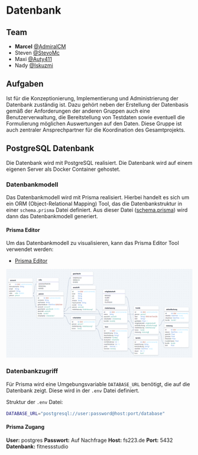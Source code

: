 # Datenbank

## Team

- **Marcel** [@AdmiralCM](https://github.com/AdmiralCM)
- Steven [@StevoMc](https://github.com/StevoMc)
- Maxi [@Auty411](https://github.com/Auty411)
- Nady [@Iskuzmi](https://github.com/Iskuzmi)

## Aufgaben

Ist für die Konzeptionierung, Implementierung und Administrierung der Datenbank zuständig ist.
Dazu gehört neben der Erstellung der Datenbasis gemäß der Anforderungen der anderen Gruppen auch eine Benutzerverwaltung, die Bereitstellung von Testdaten sowie eventuell die Formulierung möglichen Auswertungen auf den Daten.
Diese Gruppe ist auch zentraler Ansprechpartner für die Koordination des Gesamtprojekts.

## PostgreSQL Datenbank

Die Datenbank wird mit PostgreSQL realisiert. Die Datenbank wird auf einem eigenen Server als Docker Container gehostet.

### Datenbankmodell

Das Datenbankmodell wird mit Prisma realisiert. Hierbei handelt es sich um ein ORM (Object-Relational Mapping) Tool, das die Datenbankstruktur in einer `schema.prisma` Datei definiert. Aus dieser Datei ([schema.prisma](./prisma/schema.prisma)) wird dann das Datenbankmodell generiert.

#### Prisma Editor

Um das Datenbankmodell zu visualisieren, kann das Prisma Editor Tool verwendet werden:

- [Prisma Editor](https://prisma-editor.vercel.app/)

![Datenmodell](/Datenmodell.png)

### Datenbankzugriff

Für Prisma wird eine Umgebungsvariable `DATABASE_URL` benötigt, die auf die Datenbank zeigt. Diese wird in der `.env` Datei definiert.

Struktur der `.env` Datei:

```bash
DATABASE_URL="postgresql://user:password@host:port/database"
````

#### Prisma Zugang

**User:** postgres
**Passwort:** Auf Nachfrage
**Host:** fs223.de
**Port:** 5432
**Datenbank:** fitnessstudio
